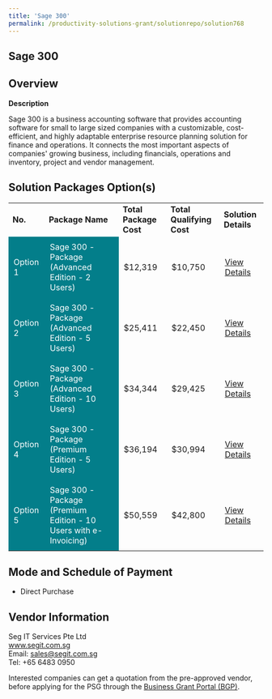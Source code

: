 ```yaml
---
title: 'Sage 300'
permalink: /productivity-solutions-grant/solutionrepo/solution768
---
```


## Sage 300

## Overview

**Description**

Sage 300 is a business accounting software that provides accounting software for small to large sized companies with a customizable, cost-efficient, and highly adaptable enterprise resource planning solution for finance and operations. It connects the most important aspects of companies' growing business, including financials, operations and inventory, project and vendor management. 

## Solution Packages Option(s)

<table>
<tr>
<td><b>No.</b></td>
<td><b>Package Name</b></td>
<td><b>Total Package Cost</b></td>
<td><b>Total Qualifying Cost</b></td>
<td><b>Solution Details</b></td>
</tr>
<tr>
<td style='padding: 10px; background-color: #037E8A; color: #FFFFFF;'>Option 1</td>
<td style='padding: 10px; background-color: #037E8A; color: #FFFFFF;'>Sage 300 - Package (Advanced Edition - 2 Users)</td>
<td style='padding: 10px;'>$12,319</td>
<td style='padding: 10px;'>$10,750</td>
<td style='padding: 10px;'><a href='https://www.gobusiness.gov.sg/images/psg/DesensitisedSEGITServicesAnnex3CRwef12August2021-_Part_1.pdf' target='_blank'>View Details</a></td>
</tr>
<tr>
<td style='padding: 10px; background-color: #037E8A; color: #FFFFFF;'>Option 2</td>
<td style='padding: 10px; background-color: #037E8A; color: #FFFFFF;'>Sage 300 - Package (Advanced Edition - 5 Users)</td>
<td style='padding: 10px;'>$25,411</td>
<td style='padding: 10px;'>$22,450</td>
<td style='padding: 10px;'><a href='https://www.gobusiness.gov.sg/images/psg/DesensitisedSEGITServicesAnnex3CRwef12August2021-_Part_2.pdf' target='_blank'>View Details</a></td>
</tr>
<tr>
<td style='padding: 10px; background-color: #037E8A; color: #FFFFFF;'>Option 3</td>
<td style='padding: 10px; background-color: #037E8A; color: #FFFFFF;'>Sage 300 - Package (Advanced Edition - 10 Users)</td>
<td style='padding: 10px;'>$34,344</td>
<td style='padding: 10px;'>$29,425</td>
<td style='padding: 10px;'><a href='https://www.gobusiness.gov.sg/images/psg/DesensitisedSEGITServicesAnnex3CRwef12August2021-_Part_3.pdf' target='_blank'>View Details</a></td>
</tr>
<tr>
<td style='padding: 10px; background-color: #037E8A; color: #FFFFFF;'>Option 4</td>
<td style='padding: 10px; background-color: #037E8A; color: #FFFFFF;'>Sage 300 - Package (Premium Edition - 5 Users)</td>
<td style='padding: 10px;'>$36,194</td>
<td style='padding: 10px;'>$30,994</td>
<td style='padding: 10px;'><a href='https://www.gobusiness.gov.sg/images/psg/DesensitisedSEGITServicesAnnex3CRwef12August2021-_Part_4.pdf' target='_blank'>View Details</a></td>
</tr>
<tr>
<td style='padding: 10px; background-color: #037E8A; color: #FFFFFF;'>Option 5</td>
<td style='padding: 10px; background-color: #037E8A; color: #FFFFFF;'>Sage 300 - Package (Premium Edition - 10 Users with e-Invoicing)</td>
<td style='padding: 10px;'>$50,559</td>
<td style='padding: 10px;'>$42,800</td>
<td style='padding: 10px;'><a href='https://www.gobusiness.gov.sg/images/psg/DesensitisedSEGITServicesAnnex3CRwef12August2021-_Part_5.pdf' target='_blank'>View Details</a></td>
</tr>
</table>

## Mode and Schedule of Payment

 - Direct Purchase

## Vendor Information

 Seg IT Services Pte Ltd<br>www.segit.com.sg<br>Email: sales@segit.com.sg<br>Tel: +65 6483 0950

Interested companies can get a quotation from the pre-approved vendor, before applying for the PSG through the <a href='https://www.businessgrants.gov.sg/' target='_blank' rel='noopener'>Business Grant Portal (BGP)</a>.

<script src="/jquery/resize-tables.js"></script>
